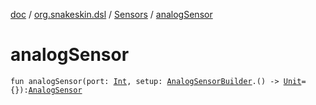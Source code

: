 [doc](../../index.md) / [org.snakeskin.dsl](../index.md) / [Sensors](index.md) / [analogSensor](./analog-sensor.md)

# analogSensor

`fun analogSensor(port: `[`Int`](https://kotlinlang.org/api/latest/jvm/stdlib/kotlin/-int/index.html)`, setup: `[`AnalogSensorBuilder`](-analog-sensor-builder/index.md)`.() -> `[`Unit`](https://kotlinlang.org/api/latest/jvm/stdlib/kotlin/-unit/index.html)` = {}): `[`AnalogSensor`](../../org.snakeskin.sensors/-analog-sensor/index.md)